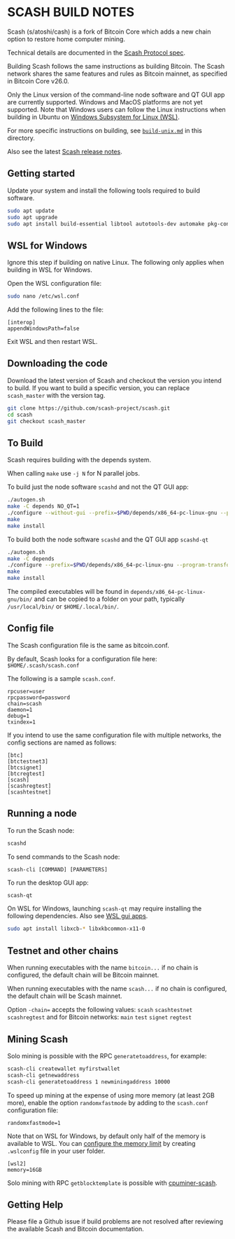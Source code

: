SCASH BUILD NOTES
====================

Scash (s/atoshi/cash) is a fork of Bitcoin Core which adds a new chain option to restore home computer mining.

Technical details are documented in the [Scash Protocol spec](https://github.com/scash-project/sips/blob/main/scash-protocol-spec.md).

Building Scash follows the same instructions as building Bitcoin. The Scash network shares the same features and rules as Bitcoin mainnet, as specified in Bitcoin Core v26.0.

Only the Linux version of the command-line node software and QT GUI app are currently supported. Windows and MacOS platforms are not yet supported. Note that Windows users can follow the Linux instructions when building in Ubuntu on [Windows Subsystem for Linux (WSL)](https://learn.microsoft.com/en-us/windows/wsl/about).

For more specific instructions on building, see [`build-unix.md`](build-unix.md) in this directory.

Also see the latest [Scash release notes](release-notes/scash/).

Getting started 
---------------------
Update your system and install the following tools required to build software.

```bash
sudo apt update
sudo apt upgrade
sudo apt install build-essential libtool autotools-dev automake pkg-config bsdmainutils curl git cmake bison
```

WSL for Windows
---------------------
Ignore this step if building on native Linux. The following only applies when building in WSL for Windows.

Open the WSL configuration file:
```bash
sudo nano /etc/wsl.conf
```
Add the following lines to the file:
```
[interop]
appendWindowsPath=false
```
Exit WSL and then restart WSL.

Downloading the code
---------------------
Download the latest version of Scash and checkout the version you intend to build. If you want to build a specific version, you can replace `scash_master` with the version tag.

```bash
git clone https://github.com/scash-project/scash.git
cd scash
git checkout scash_master
```

To Build
---------------------

Scash requires building with the depends system.

When calling `make` use `-j N` for N parallel jobs.

To build just the node software `scashd` and not the QT GUI app:

```bash
./autogen.sh
make -C depends NO_QT=1
./configure --without-gui --prefix=$PWD/depends/x86_64-pc-linux-gnu --program-transform-name='s/bitcoin/scash/g'
make
make install
```

To build both the node software `scashd` and the QT GUI app `scashd-qt`

```bash
./autogen.sh
make -C depends
./configure --prefix=$PWD/depends/x86_64-pc-linux-gnu --program-transform-name='s/bitcoin/scash/g'
make
make install
```

The compiled executables will be found in `depends/x86_64-pc-linux-gnu/bin/` and can be copied to a folder on your path, typically `/usr/local/bin/` or `$HOME/.local/bin/`.


Config file
---------------------
The Scash configuration file is the same as bitcoin.conf.

By default, Scash looks for a configuration file here:
`$HOME/.scash/scash.conf`

The following is a sample `scash.conf`.
```
rpcuser=user
rpcpassword=password
chain=scash
daemon=1
debug=1
txindex=1
```

If you intend to use the same configuration file with multiple networks, the config sections are named as follows:
```
[btc]
[btctestnet3]
[btcsignet]
[btcregtest]
[scash]
[scashregtest]
[scashtestnet]
```

Running a node
---------------------
To run the Scash node:
```bash
scashd
```

To send commands to the Scash node:
```
scash-cli [COMMAND] [PARAMETERS]
```

To run the desktop GUI app:
```bash
scash-qt
```

On WSL for Windows, launching `scash-qt` may require installing the following dependencies. Also see [WSL gui apps](https://learn.microsoft.com/en-us/windows/wsl/tutorials/gui-apps).
```bash
sudo apt install libxcb-* libxkbcommon-x11-0
```

Testnet and other chains
---------------------
When running executables with the name `bitcoin...` if no chain is configured, the default chain will be Bitcoin mainnet.

When running executables with the name `scash...` if no chain is configured, the default chain will be Scash mainnet.

Option `-chain=` accepts the following values: `scash` `scashtestnet` `scashregtest` and for Bitcoin networks: `main` `test` `signet` `regtest`

Mining Scash
---------------------

Solo mining is possible with the RPC `generatetoaddress`, for example:
```bash
scash-cli createwallet myfirstwallet
scash-cli getnewaddress
scash-cli generatetoaddress 1 newminingaddress 10000
```

To speed up mining at the expense of using more memory (at least 2GB more), enable the option `randomxfastmode` by adding to the `scash.conf` configuration file:

```
randomxfastmode=1
```

Note that on WSL for Windows, by default only half of the memory is available to WSL. You can [configure the memory limit](https://learn.microsoft.com/en-us/windows/wsl/wsl-config#main-wsl-settings) by creating `.wslconfig` file in your user folder.
```
[wsl2]
memory=16GB
```

Solo mining with RPC `getblocktemplate` is possible with [cpuminer-scash](https://github.com/scash-project/cpuminer-scash).


Getting Help
---------------------

Please file a Github issue if build problems are not resolved after reviewing the available Scash and Bitcoin documentation.
